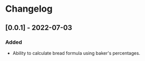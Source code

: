 # Changelog

## [0.0.1] - 2022-07-03
### Added
- Ability to calculate bread formula using baker's percentages.

